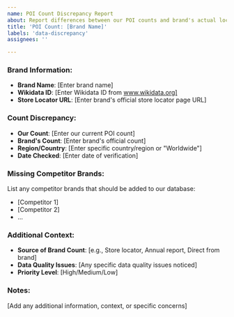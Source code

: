 ```yaml
---
name: POI Count Discrepancy Report
about: Report differences between our POI counts and brand's actual locations
title: 'POI Count: [Brand Name]'
labels: 'data-discrepancy'
assignees: ''

---
```


### Brand Information:
- **Brand Name**: [Enter brand name]
- **Wikidata ID**: [Enter Wikidata ID from www.wikidata.org]
- **Store Locator URL**: [Enter brand's official store locator page URL]

### Count Discrepancy:
- **Our Count**: [Enter our current POI count]
- **Brand's Count**: [Enter brand's official count]
- **Region/Country**: [Enter specific country/region or "Worldwide"]
- **Date Checked**: [Enter date of verification]

### Missing Competitor Brands:
List any competitor brands that should be added to our database:
- [Competitor 1]
- [Competitor 2]
- ...

### Additional Context:
- **Source of Brand Count**: [e.g., Store locator, Annual report, Direct from brand]
- **Data Quality Issues**: [Any specific data quality issues noticed]
- **Priority Level**: [High/Medium/Low]

### Notes:
[Add any additional information, context, or specific concerns]

<!-- 
Tips:
- Please provide specific URLs or documents for verification when possible
- If count varies by region, please break down the numbers by country/region
- Include any relevant screenshots or data exports if available
-->
